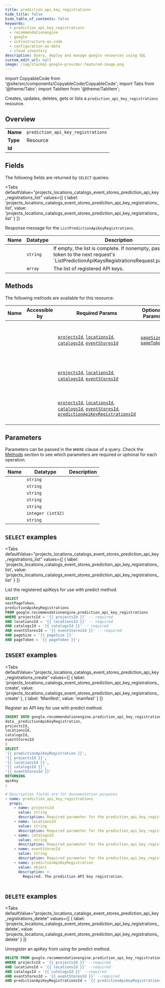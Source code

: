 ```yaml
--- 
title: prediction_api_key_registrations
hide_title: false
hide_table_of_contents: false
keywords:
  - prediction_api_key_registrations
  - recommendationengine
  - google
  - infrastructure-as-code
  - configuration-as-data
  - cloud inventory
description: Query, deploy and manage google resources using SQL
custom_edit_url: null
image: /img/stackql-google-provider-featured-image.png
---
```


import CopyableCode from '@site/src/components/CopyableCode/CopyableCode';
import Tabs from '@theme/Tabs';
import TabItem from '@theme/TabItem';

Creates, updates, deletes, gets or lists a <code>prediction_api_key_registrations</code> resource.

## Overview
<table><tbody>
<tr><td><b>Name</b></td><td><code>prediction_api_key_registrations</code></td></tr>
<tr><td><b>Type</b></td><td>Resource</td></tr>
<tr><td><b>Id</b></td><td><CopyableCode code="google.recommendationengine.prediction_api_key_registrations" /></td></tr>
</tbody></table>

## Fields

The following fields are returned by `SELECT` queries:

<Tabs
    defaultValue="projects_locations_catalogs_event_stores_prediction_api_key_registrations_list"
    values={[
        { label: 'projects_locations_catalogs_event_stores_prediction_api_key_registrations_list', value: 'projects_locations_catalogs_event_stores_prediction_api_key_registrations_list' }
    ]}
>
<TabItem value="projects_locations_catalogs_event_stores_prediction_api_key_registrations_list">

Response message for the `ListPredictionApiKeyRegistrations`.

<table>
<thead>
    <tr>
    <th>Name</th>
    <th>Datatype</th>
    <th>Description</th>
    </tr>
</thead>
<tbody>
<tr>
    <td><CopyableCode code="nextPageToken" /></td>
    <td><code>string</code></td>
    <td>If empty, the list is complete. If nonempty, pass the token to the next request's `ListPredictionApiKeysRegistrationsRequest.pageToken`.</td>
</tr>
<tr>
    <td><CopyableCode code="predictionApiKeyRegistrations" /></td>
    <td><code>array</code></td>
    <td>The list of registered API keys.</td>
</tr>
</tbody>
</table>
</TabItem>
</Tabs>

## Methods

The following methods are available for this resource:

<table>
<thead>
    <tr>
    <th>Name</th>
    <th>Accessible by</th>
    <th>Required Params</th>
    <th>Optional Params</th>
    <th>Description</th>
    </tr>
</thead>
<tbody>
<tr>
    <td><a href="#projects_locations_catalogs_event_stores_prediction_api_key_registrations_list"><CopyableCode code="projects_locations_catalogs_event_stores_prediction_api_key_registrations_list" /></a></td>
    <td><CopyableCode code="select" /></td>
    <td><a href="#parameter-projectsId"><code>projectsId</code></a>, <a href="#parameter-locationsId"><code>locationsId</code></a>, <a href="#parameter-catalogsId"><code>catalogsId</code></a>, <a href="#parameter-eventStoresId"><code>eventStoresId</code></a></td>
    <td><a href="#parameter-pageSize"><code>pageSize</code></a>, <a href="#parameter-pageToken"><code>pageToken</code></a></td>
    <td>List the registered apiKeys for use with predict method.</td>
</tr>
<tr>
    <td><a href="#projects_locations_catalogs_event_stores_prediction_api_key_registrations_create"><CopyableCode code="projects_locations_catalogs_event_stores_prediction_api_key_registrations_create" /></a></td>
    <td><CopyableCode code="insert" /></td>
    <td><a href="#parameter-projectsId"><code>projectsId</code></a>, <a href="#parameter-locationsId"><code>locationsId</code></a>, <a href="#parameter-catalogsId"><code>catalogsId</code></a>, <a href="#parameter-eventStoresId"><code>eventStoresId</code></a></td>
    <td></td>
    <td>Register an API key for use with predict method.</td>
</tr>
<tr>
    <td><a href="#projects_locations_catalogs_event_stores_prediction_api_key_registrations_delete"><CopyableCode code="projects_locations_catalogs_event_stores_prediction_api_key_registrations_delete" /></a></td>
    <td><CopyableCode code="delete" /></td>
    <td><a href="#parameter-projectsId"><code>projectsId</code></a>, <a href="#parameter-locationsId"><code>locationsId</code></a>, <a href="#parameter-catalogsId"><code>catalogsId</code></a>, <a href="#parameter-eventStoresId"><code>eventStoresId</code></a>, <a href="#parameter-predictionApiKeyRegistrationsId"><code>predictionApiKeyRegistrationsId</code></a></td>
    <td></td>
    <td>Unregister an apiKey from using for predict method.</td>
</tr>
</tbody>
</table>

## Parameters

Parameters can be passed in the `WHERE` clause of a query. Check the [Methods](#methods) section to see which parameters are required or optional for each operation.

<table>
<thead>
    <tr>
    <th>Name</th>
    <th>Datatype</th>
    <th>Description</th>
    </tr>
</thead>
<tbody>
<tr id="parameter-catalogsId">
    <td><CopyableCode code="catalogsId" /></td>
    <td><code>string</code></td>
    <td></td>
</tr>
<tr id="parameter-eventStoresId">
    <td><CopyableCode code="eventStoresId" /></td>
    <td><code>string</code></td>
    <td></td>
</tr>
<tr id="parameter-locationsId">
    <td><CopyableCode code="locationsId" /></td>
    <td><code>string</code></td>
    <td></td>
</tr>
<tr id="parameter-predictionApiKeyRegistrationsId">
    <td><CopyableCode code="predictionApiKeyRegistrationsId" /></td>
    <td><code>string</code></td>
    <td></td>
</tr>
<tr id="parameter-projectsId">
    <td><CopyableCode code="projectsId" /></td>
    <td><code>string</code></td>
    <td></td>
</tr>
<tr id="parameter-pageSize">
    <td><CopyableCode code="pageSize" /></td>
    <td><code>integer (int32)</code></td>
    <td></td>
</tr>
<tr id="parameter-pageToken">
    <td><CopyableCode code="pageToken" /></td>
    <td><code>string</code></td>
    <td></td>
</tr>
</tbody>
</table>

## `SELECT` examples

<Tabs
    defaultValue="projects_locations_catalogs_event_stores_prediction_api_key_registrations_list"
    values={[
        { label: 'projects_locations_catalogs_event_stores_prediction_api_key_registrations_list', value: 'projects_locations_catalogs_event_stores_prediction_api_key_registrations_list' }
    ]}
>
<TabItem value="projects_locations_catalogs_event_stores_prediction_api_key_registrations_list">

List the registered apiKeys for use with predict method.

```sql
SELECT
nextPageToken,
predictionApiKeyRegistrations
FROM google.recommendationengine.prediction_api_key_registrations
WHERE projectsId = '{{ projectsId }}' -- required
AND locationsId = '{{ locationsId }}' -- required
AND catalogsId = '{{ catalogsId }}' -- required
AND eventStoresId = '{{ eventStoresId }}' -- required
AND pageSize = '{{ pageSize }}'
AND pageToken = '{{ pageToken }}';
```
</TabItem>
</Tabs>


## `INSERT` examples

<Tabs
    defaultValue="projects_locations_catalogs_event_stores_prediction_api_key_registrations_create"
    values={[
        { label: 'projects_locations_catalogs_event_stores_prediction_api_key_registrations_create', value: 'projects_locations_catalogs_event_stores_prediction_api_key_registrations_create' },
        { label: 'Manifest', value: 'manifest' }
    ]}
>
<TabItem value="projects_locations_catalogs_event_stores_prediction_api_key_registrations_create">

Register an API key for use with predict method.

```sql
INSERT INTO google.recommendationengine.prediction_api_key_registrations (
data__predictionApiKeyRegistration,
projectsId,
locationsId,
catalogsId,
eventStoresId
)
SELECT 
'{{ predictionApiKeyRegistration }}',
'{{ projectsId }}',
'{{ locationsId }}',
'{{ catalogsId }}',
'{{ eventStoresId }}'
RETURNING
apiKey
;
```
</TabItem>
<TabItem value="manifest">

```yaml
# Description fields are for documentation purposes
- name: prediction_api_key_registrations
  props:
    - name: projectsId
      value: string
      description: Required parameter for the prediction_api_key_registrations resource.
    - name: locationsId
      value: string
      description: Required parameter for the prediction_api_key_registrations resource.
    - name: catalogsId
      value: string
      description: Required parameter for the prediction_api_key_registrations resource.
    - name: eventStoresId
      value: string
      description: Required parameter for the prediction_api_key_registrations resource.
    - name: predictionApiKeyRegistration
      value: object
      description: >
        Required. The prediction API key registration.
        
```
</TabItem>
</Tabs>


## `DELETE` examples

<Tabs
    defaultValue="projects_locations_catalogs_event_stores_prediction_api_key_registrations_delete"
    values={[
        { label: 'projects_locations_catalogs_event_stores_prediction_api_key_registrations_delete', value: 'projects_locations_catalogs_event_stores_prediction_api_key_registrations_delete' }
    ]}
>
<TabItem value="projects_locations_catalogs_event_stores_prediction_api_key_registrations_delete">

Unregister an apiKey from using for predict method.

```sql
DELETE FROM google.recommendationengine.prediction_api_key_registrations
WHERE projectsId = '{{ projectsId }}' --required
AND locationsId = '{{ locationsId }}' --required
AND catalogsId = '{{ catalogsId }}' --required
AND eventStoresId = '{{ eventStoresId }}' --required
AND predictionApiKeyRegistrationsId = '{{ predictionApiKeyRegistrationsId }}' --required;
```
</TabItem>
</Tabs>
